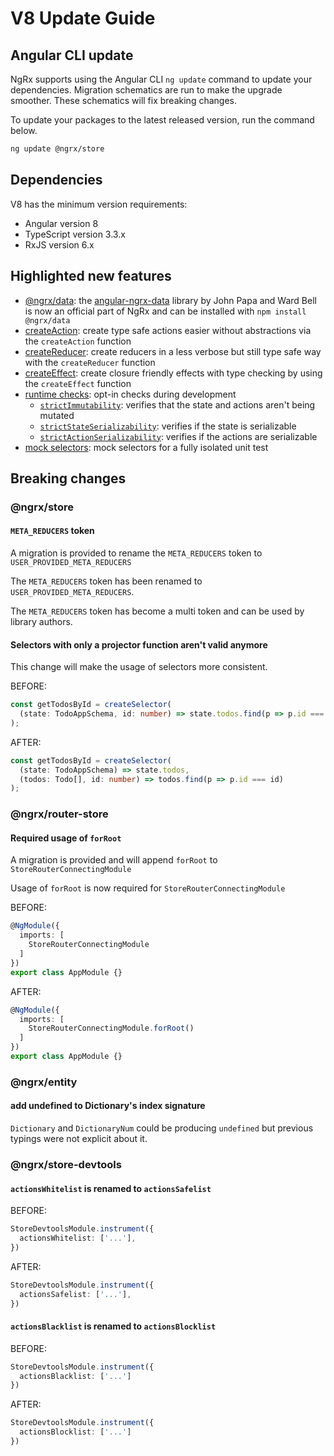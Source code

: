 # V8 Update Guide

## Angular CLI update

NgRx supports using the Angular CLI `ng update` command to update your dependencies. Migration schematics are run to make the upgrade smoother. These schematics will fix breaking changes.

To update your packages to the latest released version, run the command below.

```sh
ng update @ngrx/store
```

## Dependencies

V8 has the minimum version requirements:

- Angular version 8
- TypeScript version 3.3.x
- RxJS version 6.x

## Highlighted new features

- [@ngrx/data](): the [angular-ngrx-data](https://github.com/johnpapa/angular-ngrx-data) library by John Papa and Ward Bell is now an official part of NgRx and can be installed with `npm install @ngrx/data`
- [createAction](/guide/store/actions#writing-actions): create type safe actions easier without abstractions via the `createAction` function
- [createReducer](/guide/store/reducers#creating-the-reducer-function): create reducers in a less verbose but still type safe way with the `createReducer` function
- [createEffect](/guide/effects#writing-effects): create closure friendly effects with type checking by using the `createEffect` function
- [runtime checks](/guide/store/configuration/runtime-checks): opt-in checks during development
  - [`strictImmutability`](/guide/store/configuration/runtime-checks#strictimmutability): verifies that the state and actions aren't being mutated
  - [`strictStateSerializability`](/guide/store/configuration/runtime-checks#strictstateserializability): verifies if the state is serializable
  - [`strictActionSerializability`](/guide/store/configuration/runtime-checks#strictactionserializability): verifies if the actions are serializable
- [mock selectors](): mock selectors for a fully isolated unit test

## Breaking changes

### @ngrx/store

#### `META_REDUCERS` token

<div class="alert is-helpful">

A migration is provided to rename the `META_REDUCERS` token to `USER_PROVIDED_META_REDUCERS`

</div>

The `META_REDUCERS` token has been renamed to `USER_PROVIDED_META_REDUCERS`.

The `META_REDUCERS` token has become a multi token and can be used by
library authors.

#### Selectors with only a projector function aren't valid anymore

This change will make the usage of selectors more consistent.

BEFORE:

```ts
const getTodosById = createSelector(
  (state: TodoAppSchema, id: number) => state.todos.find(p => p.id === id)
);
```

AFTER:

```ts
const getTodosById = createSelector(
  (state: TodoAppSchema) => state.todos,
  (todos: Todo[], id: number) => todos.find(p => p.id === id)
);
```

### @ngrx/router-store

#### Required usage of `forRoot`

<div class="alert is-helpful">

A migration is provided and will append `forRoot` to `StoreRouterConnectingModule`

</div>

Usage of `forRoot` is now required for `StoreRouterConnectingModule`

BEFORE:

```ts
@NgModule({
  imports: [
    StoreRouterConnectingModule
  ]
})
export class AppModule {}
```

AFTER:

```ts
@NgModule({
  imports: [
    StoreRouterConnectingModule.forRoot()
  ]
})
export class AppModule {}
```

### @ngrx/entity

#### add undefined to Dictionary's index signature

`Dictionary` and `DictionaryNum` could be producing `undefined` but previous typings were not explicit about it.

### @ngrx/store-devtools

#### `actionsWhitelist` is renamed to `actionsSafelist`

BEFORE:

```ts
StoreDevtoolsModule.instrument({
  actionsWhitelist: ['...'],
})
```

AFTER:

```ts
StoreDevtoolsModule.instrument({
  actionsSafelist: ['...'],
})
```

#### `actionsBlacklist` is renamed to `actionsBlocklist`

BEFORE:

```ts
StoreDevtoolsModule.instrument({
  actionsBlacklist: ['...']
})
```

AFTER:

```ts
StoreDevtoolsModule.instrument({
  actionsBlocklist: ['...']
})
```
